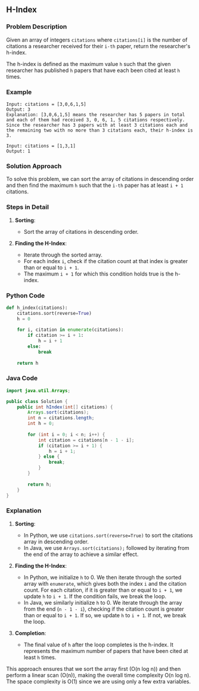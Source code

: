 ## H-Index

### Problem Description
Given an array of integers `citations` where `citations[i]` is the number of citations a researcher received for their `i-th` paper, return the researcher's h-index.

The h-index is defined as the maximum value `h` such that the given researcher has published `h` papers that have each been cited at least `h` times.

### Example
```
Input: citations = [3,0,6,1,5]
Output: 3
Explanation: [3,0,6,1,5] means the researcher has 5 papers in total and each of them had received 3, 0, 6, 1, 5 citations respectively. Since the researcher has 3 papers with at least 3 citations each and the remaining two with no more than 3 citations each, their h-index is 3.
```
```
Input: citations = [1,3,1]
Output: 1
```

### Solution Approach
To solve this problem, we can sort the array of citations in descending order and then find the maximum `h` such that the `i-th` paper has at least `i + 1` citations.

### Steps in Detail

1. **Sorting**:
   - Sort the array of citations in descending order.

2. **Finding the H-Index**:
   - Iterate through the sorted array.
   - For each index `i`, check if the citation count at that index is greater than or equal to `i + 1`.
   - The maximum `i + 1` for which this condition holds true is the h-index.

### Python Code
```python
def h_index(citations):
    citations.sort(reverse=True)
    h = 0
    
    for i, citation in enumerate(citations):
        if citation >= i + 1:
            h = i + 1
        else:
            break
    
    return h
```

### Java Code
```java
import java.util.Arrays;

public class Solution {
    public int hIndex(int[] citations) {
        Arrays.sort(citations);
        int n = citations.length;
        int h = 0;
        
        for (int i = 0; i < n; i++) {
            int citation = citations[n - 1 - i];
            if (citation >= i + 1) {
                h = i + 1;
            } else {
                break;
            }
        }
        
        return h;
    }
}
```

### Explanation

1. **Sorting**:
   - In Python, we use `citations.sort(reverse=True)` to sort the citations array in descending order.
   - In Java, we use `Arrays.sort(citations);` followed by iterating from the end of the array to achieve a similar effect.

2. **Finding the H-Index**:
   - In Python, we initialize `h` to 0. We then iterate through the sorted array with `enumerate`, which gives both the index `i` and the citation count. For each citation, if it is greater than or equal to `i + 1`, we update `h` to `i + 1`. If the condition fails, we break the loop.
   - In Java, we similarly initialize `h` to 0. We iterate through the array from the end (`n - 1 - i`), checking if the citation count is greater than or equal to `i + 1`. If so, we update `h` to `i + 1`. If not, we break the loop.

3. **Completion**:
   - The final value of `h` after the loop completes is the h-index. It represents the maximum number of papers that have been cited at least `h` times.

This approach ensures that we sort the array first (O(n log n)) and then perform a linear scan (O(n)), making the overall time complexity O(n log n). The space complexity is O(1) since we are using only a few extra variables.